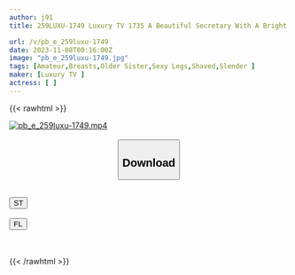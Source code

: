 ```yaml
---
author: j91
title: 259LUXU-1749 Luxury TV 1735 A Beautiful Secretary With A Bright Smile That Lights Up Everyone Around Her Decides To Appear In An AV When She Is Told, “If I Want To Continue Our Relationship As Her Mistress, I Want You To Appear In An AV!” She Exposes Her Healthy And Beautiful Body To The Man She Met For The First Time, And With Her Bold Appearance, She Cries Out Wildly And Shows An Expression Of Ecstasy On The Piston Of His Big Cock! (Aina Namiki)

url: /v/pb_e_259luxu-1749
date: 2023-11-08T00:16:00Z
image: "pb_e_259luxu-1749.jpg"
tags: [Amateur,Breasts,Older Sister,Sexy Legs,Shaved,Slender ]
maker: [Luxury TV ]
actress: [ ]
---
```



{{< rawhtml >}}

<div class="video" data-videoid="xyOOdj1KG7SkgxO">
    <a href="javascript:;">
        <img src="https://my.j91.asia/v/pb_e_259luxu-1749/pb_e_259luxu-1749.jpg" width="WIDTH" height="HEIGHT" alt="pb_e_259luxu-1749.mp4" loading="lazy">
    </a>
</div>

<script type="text/javascript" src="https://j91.asia/asset/on-demand-st.js"></script>

<br>
  <link rel="stylesheet" href="https://j91.asia/asset/bs5.css">
  
  <center>
  <button class="btn btn-primary" type="button" data-bs-toggle="collapse" data-bs-target=".multi-collapse" aria-expanded="false" aria-controls="multiCollapseExample1 multiCollapseExample2"><h2>Download</h2></button></center>
</p>
<div class="row">
  <div class="col">
    <div class="collapse multi-collapse" id="multiCollapseExample1">
      <div class="card card-body">
	      	      <br>
<div class="buttons">  
<a href="https://streamtape.to/v/xyOOdj1KG7SkgxO" target="_blank"><button class="btn-hover color-3"><i class="fa fa-download"></i> ST</button></a></div>
    </div>
  </div>
</div>
  <div class="col">
    <div class="collapse multi-collapse" id="multiCollapseExample2">
      <div class="card card-body">
	      <br>
<div class="buttons">
    <a href="https://filelions.online/f/250eg0923adi" target="_blank"><button class="btn-hover color-9"><i class="fa fa-download"></i> FL</button></a></div>
<br><br>
      </div>
    </div>
  </div>
</div>

{{< /rawhtml >}}

